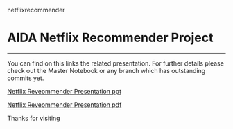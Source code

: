 netflixrecommender
# AIDA Netflix Recommender Project
---


You can find on this links the related presentation. For further details please check out the Master Notebook or any branch which has outstanding commits yet.

[Netflix Reveommender Presentation ppt](https://docs.google.com/presentation/d/1jW_e9hiBpEmlzTeJypE5CSKeFynKEnBmYv8B2TMcPiQ/edit?usp=sharing "Netflix Recommender")

[Netflix Reveommender Presentation pdf](https://drive.google.com/file/d/1-hXh7i8_vIz-fHXKM23SCrE55YWQghux/view?usp=sharing "Netflix Recommender")

Thanks for visiting 
